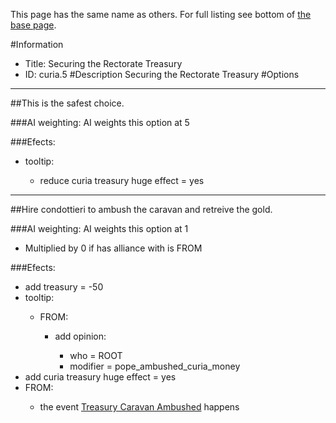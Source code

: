 This page has the same name as others. For full listing see bottom of [the base page](securing_the_rectorate_treasury.md).

#Information
 - Title: Securing the Rectorate Treasury
 - ID: curia.5
#Description
Securing the Rectorate Treasury
#Options

___
##This is the safest choice.

###AI weighting:
AI weights this option at 5


###Efects:<ul><li>tooltip:</li><ul><li>reduce curia treasury huge effect = yes</li></ul></ul>

___
##Hire condottieri to ambush the caravan and retreive the gold.

###AI weighting:
AI weights this option at 1
 - Multiplied by 0 if has alliance with is FROM


###Efects:<ul><li>add treasury = -50</li><li>tooltip:</li><ul><li>FROM:</li><ul><li>add opinion:</li><ul><li>who = ROOT</li><li>modifier = pope_ambushed_curia_money</li></ul></ul></ul><li>add curia treasury huge effect = yes</li><li>FROM:</li><ul><li>the event [Treasury Caravan Ambushed](../events/treasury_caravan_ambushed.md) happens</li></ul></ul>
